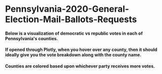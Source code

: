 # Pennsylvania-2020-General-Election-Mail-Ballots-Requests
#### Below is a visualization of democratic vs republic votes in each of Pennsylvania's counties. 
#### If opened through Plotly, when you hover over any county, then it should ideally give you the vote breakdown along with the county name.
#### Counties are colored based upon whichever party receives more votes.


